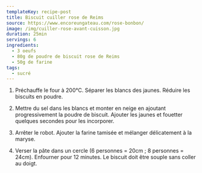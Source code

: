 ```yaml
---
templateKey: recipe-post
title: Biscuit cuiller rose de Reims
source: https://www.encoreungateau.com/rose-bonbon/
image: /img/cuiller-rose-avant-cuisson.jpg
duration: 25min
servings: 6
ingredients:
  - 3 oeufs
  - 80g de poudre de biscuit rose de Reims
  - 50g de farine
tags:
  - sucré
---
```

1. Préchauffe le four à 200°C. Séparer les blancs des jaunes. Réduire les biscuits en poudre.

2. Mettre du sel dans les blancs et monter en neige en ajoutant progressivement la poudre de biscuit. Ajouter les jaunes et fouetter quelques secondes pour les incorporer.

3. Arrêter le robot. Ajouter la farine tamisée et mélanger délicatement à la maryse.

4. Verser la pâte dans un cercle (6 personnes = 20cm ; 8 personnes = 24cm). Enfourner pour 12 minutes. Le biscuit doit être souple sans coller au doigt.
